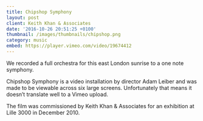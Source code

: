 ```yaml
---
title: Chipshop Symphony
layout: post
client: Keith Khan & Associates
date: '2016-10-26 20:51:25 +0100'
thumbnail: /images/thumbnails/chipshop.png
category: music
embed: https://player.vimeo.com/video/19674412
---
```

We recorded a full orchestra for this east London sunrise to a one note symphony.

Chipshop Symphony is a video installation by director Adam Leiber and was made to be viewable across six large screens. Unfortunately that means it doesn’t translate well to a Vimeo upload.

The film was commissioned by Keith Khan & Associates for an exhibition at Lille 3000 in December 2010.
